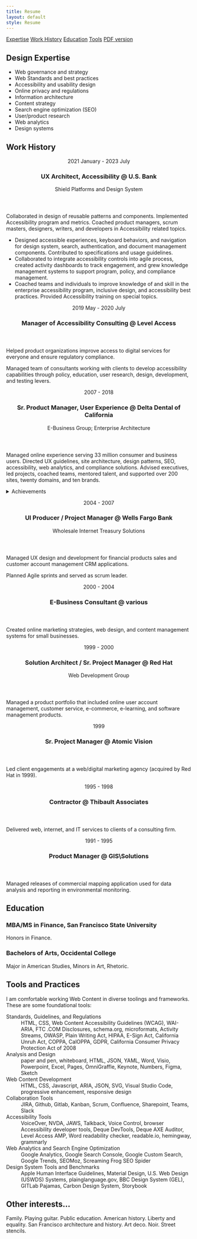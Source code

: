 ```yaml
---
title: Resume
layout: default
style: Resume
---
```

<nav>
  <a href="#expertise">Expertise</a> <a href="#work">Work History</a> <a href="#education">Education</a> <a href="#skills">Tools</a>
  <a href="doug-hamaker-resume.pdf" download>PDF version</a>
</nav>

<section id="expertise">
  <h2>Design Expertise</h2>
  <ul class="expertise">
    <li>Web governance and strategy</li>
    <li>Web Standards and best practices</li>
    <li>Accessibility and usability design</li>
    <li>Online privacy and regulations</li>
    <li>Information architecture</li>
    <li>Content strategy</li>
    <li>Search engine optimization (SEO)</li>
    <li>User/product research</li>
    <li>Web analytics</li>
    <li>Design systems</li>
  </ul>
</section>

<section id="work">
  <h2>Work History</h2>
  <section class="job">
    <header>
      <p class="duration">2021 January - 2023 July</p>
      <h3> <span class="title">UX Architect, Accessibility </span> <span class="client">@ U.S. Bank</span> </h3>
      <p class="unit">Shield Platforms and Design System</p>
    </header>
    <p>Collaborated in  design of reusable patterns and components. Implemented Accessibility program and metrics. Coached product managers, scrum masters, designers, writers, and developers in Accessibility related topics.</p>
    <ul>
    <li>Designed accessible experiences, keyboard behaviors, and navigation for design system, search, authentication, and document management components. Contributed to specifications and usage guidelines.</li>
    <li>Collaborated to integrate accessibility controls into agile process, created activity dashboards to track engagement, and grew knowledge management systems to support program, policy, and compliance management.</li>
    <li>Coached teams and individuals to improve knowledge of and skill in the enterprise accessibility program, inclusive design, and accessibility best practices. Provided Accessibility training on special topics.</li>
    </ul>
  </section>

  <section class="job">
    <header>
      <p class="duration">2019 May - 2020 July</p>
      <h3> <span class="title">Manager of Accessibility Consulting</span> <span class="client">@ Level Access</span> </h3>
    </header>
    <p>Helped product organizations improve access to digital services for everyone and ensure regulatory compliance.</p>
    <p>Managed team of consultants working with clients to develop accessibility capabilities through policy, education, user research, design, development, and testing levers.</p>
  </section>

  <section class="job">
    <header>
      <p class="duration">2007 - 2018</p>
      <h3> <span class="title">Sr. Product Manager, User Experience</span> <span class="client">@ Delta Dental of California</span> </h3>
      <p class="unit">E-Business Group; Enterprise Architecture</p>
    </header>
    <p class="summary"> Managed online experience serving 33 million consumer and business users. Directed UX guidelines, site architecture, design patterns, SEO, accessibility, web analytics, and compliance solutions. Advised executives, led
      projects, coached teams, mentored talent, and supported over 200 sites, twenty domains, and ten brands. </p>
    <details>
      <summary>Achievements</summary>
      <ul>
        <li>Created a UX guidelines, framework, and templates.</li>
        <li>Designed solutions for marketing growth, sales, support, services, search, account management, education, social media, video, interactive media, maps, reporting, analytics, content and document management, and internationalization.
        </li>
        <li>Launched new applications, redesigned and maintained legacy applications, pitched new features, and supported product integrations.</li>
        <li>Earned page one Google search placements generating 30% of site traffic.</li>
        <li>Built web analytics practice.</li>
        <li>Promoted Accessibility and Privacy awareness and features.</li>
        <li>Introduced rapid HTML prototyping and usability studies.</li>
        <li>Led design for changes in Healthcare and Privacy regulations and growth of iPhones, tablets, Google Chrome, and other emerging tech.</li>
        <li>Showcased emerging innovation in blockchain, activity streams, digital wallets, HTML, CSS, responsive design, search, data schemas, identity, privacy, and advertising tech.</li>
        <li>Represented enterprise interests in professional web and SEO workgroups.</li>
        <li>Advised C-level and senior executives on e-business and online technology.</li>
        <li>Educated teams on best practices for design, HTML, Accessibility, and analytics.</li>
        <li>Mentored individual contributors and managed direct reports and vendor relationships.</li>
      </ul>
      <!-- <p class="summary"> Led user experience for an international health insurer with 33 million customers, 10 brands, 20 domains, and over 200 websites and applications in 2 languages. </p> <details> <summary>Achievements</summary> <ul> <li>Created robust UX framework that has remained compatible with mobile, SEO, web browsers, web standards and consumer regulations for over 8 years.</li> <li>Grew search traffic. Held three Page One search rankings (SERPs) on Google for our top non-branded keyword for five years.</li> <li>Built UX analytics capability. Implemented web analytics, A/B testing, SEO tracking, and Accessibility monitoring. Created tracking guidelines, reported on user trends, supported campaigns, and tutored developers and business users.</li> <li>Advocated for Accessibility across enterprise. Set guidelines, promoted awareness, trained techniques, reported on compliance, and responded to inquiries.</li> <li>Introduced rapid HTML prototyping to clarify requirements, speed development, and improve communication and stakeholder participation.</li> <li>Designed solutions for rapid market changes. From new Affordable Care Act and Privacy Regulations to iPhones, Google Chrome, and HTML5.</li> <li>Led technology innovation for UX. Driving blockchain, activity streams, digital wallets, HTML5, CSS3, responsive design, Drupal, rich search, microformats, identity and consent management.</li> <li>Represented enterprise interests in professional web and SEO workgroups.</li> <li>Advised C-level and senior executives on web related topics including strategy, technology, SEO, social media, accessibility, online privacy, compliance, user tracking, and behavioral advertising.</li> <li>Mentored marketers, writers, analysts, designers, architects, and developers in web technologies and best practices.</li> <li>Managed direct reports, project teams, and vendors.</li> </ul> -->
    </details>
  </section>

  <section class="job">
    <header>
      <p class="duration">2004 - 2007 </p>
      <h3> <span class="title">UI Producer / Project Manager</span> <span class="client">@ Wells Fargo Bank</span> </h3>
      <p class="unit">Wholesale Internet Treasury Solutions</p>
    </header>
    <p>Managed UX design and development for financial products sales and customer account management CRM applications.</p>
    <p>Planned Agile sprints and served as scrum leader.</p>
  </section>

  <section class="job">
    <header>
      <p class="duration">2000 - 2004</p>
      <h3> <span class="title">E-Business Consultant</span> <span class="client">@ various</span> </h3>
    </header>
    <p>Created online marketing strategies, web design, and content management systems for small businesses.</p>
  </section>

  <section class="job">
    <header>
      <p class="duration">1999 - 2000</p>
      <h3><span class="position">Solution Architect / Sr. Project Manager</span> <span class="position">@ Red Hat</span></h3>
      <p class="client">Web Development Group</p>
    </header>
    <p class="description">Managed a product portfolio that included online user account management, customer service, e-commerce, e-learning, and software management products.</p>
  </section>

  <section class="job">
    <header>
      <p class="duration">1999</p>
      <h3><span class="position">Sr. Project Manager</span> <span class="client">@ Atomic Vision</span> </h3>
    </header>
    <p class="description">Led client engagements at a web/digital marketing agency (acquired by Red Hat in 1999).</p>
  </section>

  <section class="job">
    <header>
      <p class="duration">1995 - 1998</p>
      <h3> <span class="position">Contractor</span> <span class="client">@ Thibault Associates</span> </h3>
    </header>
    <p class="description">Delivered web, internet, and IT services to clients of a consulting firm.</p>
  </section>

  <section class="job">
    <header>
      <p class="duration">1991 - 1995</p>
      <h3> <span class="position">Product Manager</span> <span class="client">@ GIS\Solutions</span> </h3>
    </header>
    <p class="description">Managed releases of commercial mapping application used for data analysis and reporting in environmental monitoring.</p>
  </section>
</section>
<section id="education">
  <h2>Education</h2>
  <section class="degree">
    <h3>MBA/MS in Finance, <span class="school">San Francisco State University</span></h3>
    <p class="specialty">Honors in Finance.</p>
  </section>
  <section class="degree">
    <h3>Bachelors of Arts, <span class="school">Occidental College</span></h3>
    <p class="specialty">Major in American Studies, Minors in Art, Rhetoric.</p>
  </section>
</section>
<section id="skills">
  <h2>Tools and Practices</h2>
  <p>I am comfortable working Web Content in diverse toolings and frameworks. These are some foundational tools:</p>
  <dl class="skills">
  <dt>Standards, Guidelines, and Regulations</dt>
  <dd>HTML, CSS, Web Content Accessibility Guidelines (WCAG), WAI-ARIA, FTC .COM Disclosures, schema.org, microformats, Activity Streams, OWASP, Plain Writing Act, HIPAA, E-Sign Act, California Unruh Act, COPPA, CalOPPA, GDPR, California Consumer
    Privacy Protection Act of 2008</dd>
  <dt>Analysis and Design</dt>
  <dd>paper and pen, whiteboard, HTML, JSON, YAML, Word, Visio, Powerpoint, Excel, Pages, OmniGraffle, Keynote, Numbers, Figma, Sketch</dd>
  <dt>Web Content Development</dt>
  <dd>HTML, CSS, Javascript, ARIA, JSON, SVG, Visual Studio Code, progressive enhancement, responsive design</dd>
  <dt>Collaboration Tools</dt>
  <dd>JIRA, Github, Gitlab, Kanban, Scrum, Confluence, Sharepoint, Teams, Slack</dd>
  <dt>Accessibility Tools</dt>
  <dd>VoiceOver, NVDA, JAWS, Talkback, Voice Control, browser Accessibility developer tools, Deque DevTools, Deque AXE Auditor, Level Access AMP, Word readability checker, readable.io, hemingway, grammarly</dd>
  <dt>Web Analytics and Search Engine Optimization</dt>
  <dd>Google Analytics, Google Search Console, Google Custom Search, Google Trends, SEOMoz, Screaming Frog SEO Spider</dd>
  <dt>Design System Tools and Benchmarks </dt>
  <dd>Apple Human Interface Guidelines, Material Design, U.S. Web Design (USWDS) Systems, plainglanguage.gov,  BBC Design System (GEL), GITLab Pajamas, Carbon Design System, Storybook</dd>
    <!--
    <dt>Content Management Systems</dt>
    <dd>Plain Old Simple HTML (POSH), Jekyll, Drupal, Wordpress</dd>
    <dt>Application Frameworks</dt>
    <dd>Drupal, Java, Spring, Struts, Oracle ADF, Alfresco, LAMP/WAMP, Node, Apache, Apache Tomcat</dd>
    -->
  </dl>
</section>
<section>
  <h2>Other interests...</h2> Family. Playing guitar. Public education. American history. Liberty and equality. San Francisco architecture and history. Art deco. Noir. Street stencils.
</section>
